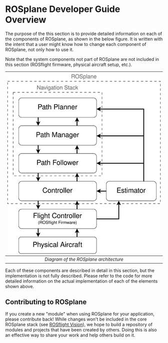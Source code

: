# ROSplane Developer Guide Overview

The purpose of the this section is to provide detailed information on each of the components of ROSplane, as shown in the below figure.
It is written with the intent that a user might know how to change each component of ROSplane, not only how to use it.

Note that the system components not part of ROSplane are not included in this section (ROSflight firmware, physical aircraft setup, etc.).


| ![Diagram of ROSplane architecture](../../assets/ROSplane-overview.svg "ROSplane architecture") |
|:--:|
|*Diagram of the ROSplane architecture*|

Each of these components are described in detail in this section, but the implementation is not fully described.
Please refer to the code for more detailed information on the actual implementation of each of the elements shown above.

## Contributing to ROSplane

If you create a new "module" when using ROSplane for your application, please contribute back!
While changes won't be included in the core ROSplane stack (see [ROSflight Vision](../../index.md#our-vision)), we hope to build a repository of modules and projects that have been created by others.
Doing this is also an effective way to share your work and help others build on it.